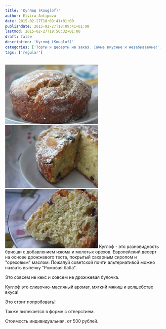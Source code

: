 ```yaml
---
title: 'Куглоф (Kouglof)'
author: Elvira Antipova
date: 2015-02-27T18:09:41+01:00
publishdate: 2015-02-27T18:09:41+01:00
lastmod: 2015-02-27T19:56:32+01:00
draft: false
description: 'Куглоф (Kouglof)'
categories: ['Торты и десерты на заказ. Самые вкусные и незабываемые!', 'Basic posts']
tags: ['regular']
---
```


[![IMG_3341](IMG_3341-300x192.jpg)](IMG_3341.jpg) [![IMG_3336](IMG_3336-300x202.jpg)](IMG_3336.jpg) [![IMG_3355](IMG_3355-300x191.jpg)](IMG_3355.jpg) 
Куглоф - это разновидность бриоши с добавлением изюма и молотых орехов. Европейский десерт на основе дрожжевого теста, покрытый сахарным сиропом и "ореховым" маслом. Пожалуй советской почти альтернативой можно назвать выпечку "Ромовая баба".
 
Это совсем не кекс и совсем не дрожжевая булочка.
 
Куглоф это сливочно-масляный аромат, мягкий мякиш и волшебство вкуса!
 
Это стоит попробовать!
 
Также выпекается в форме с отверстием.
 
Стоимость индивидуальная, от 500 рублей.
 
